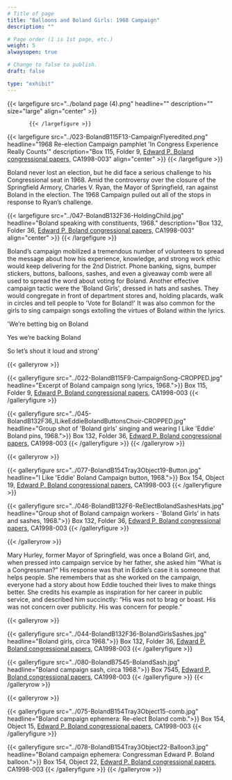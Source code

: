 ```yaml
---
# Title of page
title: "Balloons and Boland Girls: 1968 Campaign"
description: ""

# Page order (1 is 1st page, etc.)
weight: 5
alwaysopen: true

# Change to false to publish.
draft: false

type: "exhibit"
---
```

{{< largefigure src="../boland page (4).png"
           headline="" 
           description="" size="large" align="center" >}}
		   
		   {{< /largefigure >}}


{{< largefigure src="../023-BolandB115F13-CampaignFlyeredited.png"
           headline="1968 Re-election Campaign pamphlet 'In Congress Experience Really Counts'" 
           description="Box 115, Folder 9, [Edward P. Boland congressional papers,](https://bc-primo.hosted.exlibrisgroup.com/permalink/f/l6ucgu/ALMA-BC21517689060001021) CA1998-003" 
           align="center" >}}
		   {{< /largefigure >}}
		   
Boland never lost an election, but he did face a serious challenge to his Congressional seat in 1968. Amid the controversy over the closure of the Springfield Armory, Charles V. Ryan, the Mayor of Springfield, ran against  Boland in the election. The 1968 Campaign pulled out all of the stops in response to Ryan’s challenge.

{{< largefigure src="../047-BolandB132F36-HoldingChild.jpg"
           headline="Boland speaking with constituents, 1968." 
           description="Box 132, Folder 36, [Edward P. Boland congressional papers,](https://bc-primo.hosted.exlibrisgroup.com/permalink/f/l6ucgu/ALMA-BC21517689060001021) CA1998-003" 
           align="center" >}}
		   {{< /largefigure >}}

Boland’s campaign mobilized a tremendous number of volunteers to spread the message about how his experience, knowledge, and strong work ethic would keep delivering for the 2nd District. Phone banking, signs, bumper stickers, buttons, balloons, sashes, and even a giveaway comb were all used to spread the word about voting for Boland. Another effective campaign tactic were the 'Boland Girls', dressed in hats and sashes. They would congregate in front of department stores and, holding placards, walk in circles and tell people to 'Vote for Boland!' It was also common for the girls to sing campaign songs extolling the virtues of Boland within the lyrics. 
	
	
'We’re betting big on Boland

Yes we’re backing Boland

So let’s shout it loud and strong'
	
{{< galleryrow >}}

{{< galleryfigure src="../022-BolandB115F9-CampaignSong-CROPPED.jpg"
           headline="Excerpt of Boland campaign song lyrics, 1968.">}} Box 115, Folder 9,  [Edward P. Boland congressional papers,](https://bc-primo.hosted.exlibrisgroup.com/permalink/f/l6ucgu/ALMA-BC21517689060001021) CA1998-003
{{< /galleryfigure >}}




{{< galleryfigure src="../045-BolandB132F36_ILikeEddieBolandButtonsChoir-CROPPED.jpg"
           headline="Group shot of 'Boland girls' singing and wearing I Like 'Eddie' Boland pins, 1968.">}} Box 132, Folder 36,  [Edward P. Boland congressional papers,](https://bc-primo.hosted.exlibrisgroup.com/permalink/f/l6ucgu/ALMA-BC21517689060001021) CA1998-003
{{< /galleryfigure >}}
{{< /galleryrow >}}


{{< galleryrow >}}


{{< galleryfigure src="../077-BolandB154Tray3Object19-Button.jpg"
           headline="I Like 'Eddie' Boland Campaign button, 1968.">}} Box 154, Object 19,  [Edward P. Boland congressional papers,](https://bc-primo.hosted.exlibrisgroup.com/permalink/f/l6ucgu/ALMA-BC21517689060001021) CA1998-003
{{< /galleryfigure >}}


{{< galleryfigure src="../046-BolandB132F6-ReElectBolandSashesHats.jpg"
           headline="Group shot of Boland campaign workers - 'Boland Girls' in hats and sashes, 1968.">}} Box 132, Folder 36,  [Edward P. Boland congressional papers,](https://bc-primo.hosted.exlibrisgroup.com/permalink/f/l6ucgu/ALMA-BC21517689060001021) CA1998-003
{{< /galleryfigure >}}

{{< /galleryrow >}}


Mary Hurley, former Mayor of Springfield, was once a Boland Girl, and, when pressed into campaign service by her father, she asked him “What is a Congressman?” His response was that in Eddie’s case it is someone that helps people. She remembers that as she worked on the campaign, everyone had a story about how Eddie touched their lives to make things better. She credits his example as inspiration for her career in public service, and described him succinctly: “His was not to brag or boast. His was not concern over publicity. His was concern for people.”

{{< galleryrow >}}


{{< galleryfigure src="../044-BolandB132F36-BolandGirlsSashes.jpg"
           headline="Boland girls, circa 1968.">}} Box 132, Folder 36,  [Edward P. Boland congressional papers,](https://bc-primo.hosted.exlibrisgroup.com/permalink/f/l6ucgu/ALMA-BC21517689060001021) CA1998-003
{{< /galleryfigure >}}

{{< galleryfigure src="../080-BolandB7545-BolandSash.jpg"
           headline="Boland campaign sash, circa 1968.">}} Box 7545, [Edward P. Boland congressional papers,](https://bc-primo.hosted.exlibrisgroup.com/permalink/f/l6ucgu/ALMA-BC21517689060001021) CA1998-003
{{< /galleryfigure >}}
{{< /galleryrow >}}

{{< galleryrow >}}


{{< galleryfigure src="../075-BolandB154Tray3Object15-comb.jpg"
           headline="Boland campaign ephemera: Re-elect Boland comb.">}} Box 154, Object 15,  [Edward P. Boland congressional papers,](https://bc-primo.hosted.exlibrisgroup.com/permalink/f/l6ucgu/ALMA-BC21517689060001021) CA1998-003
{{< /galleryfigure >}}

{{< galleryfigure src="../078-BolandB154Tray3Object22-Balloon3.jpg"
           headline="Boland campaign ephemera: Congressman Edward P. Boland balloon.">}} Box 154, Object 22, [Edward P. Boland congressional papers,](https://bc-primo.hosted.exlibrisgroup.com/permalink/f/l6ucgu/ALMA-BC21517689060001021) CA1998-003
{{< /galleryfigure >}}
{{< /galleryrow >}}